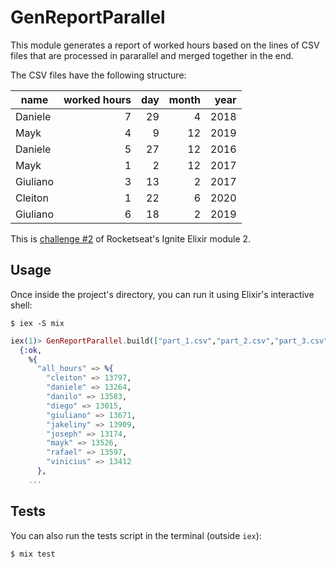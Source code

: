 # GenReportParallel

This module generates a report of worked hours based on the lines of CSV files that are processed in pararallel and merged together in the end.

The CSV files have the following structure:

|name|worked hours|day |month|year|
|----|-----------:|---:|----:|---:|
|Daniele|7|29|4|2018|
|Mayk|4|9|12|2019|
|Daniele|5|27|12|2016|
|Mayk|1|2|12|2017|
|Giuliano|3|13|2|2017|
|Cleiton|1|22|6|2020|
|Giuliano|6|18|2|2019|

This is [challenge #2](https://www.notion.so/Desafio-02-Gerando-relat-rios-com-paralelismo-0c75f6deada5441285fb434406559aa4) of Rocketseat's Ignite Elixir module 2.

## Usage

Once inside the project's directory, you can run it using Elixir's interactive shell:

```shell
$ iex -S mix
```

```elixir
iex(1)> GenReportParallel.build(["part_1.csv","part_2.csv","part_3.csv"])
  {:ok,
    %{
      "all_hours" => %{
        "cleiton" => 13797,
        "daniele" => 13264,
        "danilo" => 13583,
        "diego" => 13015,
        "giuliano" => 13671,
        "jakeliny" => 13909,
        "joseph" => 13174,
        "mayk" => 13526,
        "rafael" => 13597,
        "vinicius" => 13412
      },
    ...
```

## Tests

You can also run the tests script in the terminal (outside `iex`):

```shell
$ mix test
```
